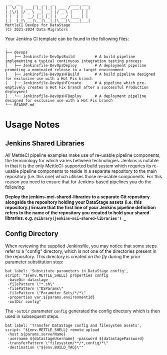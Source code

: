      __  __      _   _   _       ____ ___
    |  \/  | ___| |_| |_| | ___ / ___|_ _|
    | |\/| |/ _ \ __| __| |/ _ \ |    | |
    | |  | |  __/ |_| |_| |  __/ |___ | |
    |_|  |_|\___|\__|\__|_|\___|\____|___|
    MettleCI DevOps for DataStage
    (C) 2021-2024 Data Migrators

Your Jenkins CI template can be found in the following files:
```
.
├── devops
│   ├── Jenkinsfile-DevOpsBuild         # A build pipeline implementing a typical continuous integration testing process
│   ├── Jenkinsfile-DevOpsDeploy        # A deployment pipeline promoting a nominated release to a target environment
│   ├── Jenkinsfile-DevOpsHFBuild       # A build pipeline designed for exclusive use with a Hot Fix branch
│   ├── Jenkinsfile-DevOpsHFCreate      # A pipeline which pre-emptively creates a Hot Fix branch after a successful Production deployment 
│   └── Jenkinsfile-DevOpsHFDeploy      # A deployment pipeline designed for exclusive use with a Hot Fix branch
└── README.md
```

# Usage Notes

## Jenkins Shared Libraries

All MettleCI pipeline examples make use of re-usable pipeline components, the terminology for which varies between technologies.  Jenkins is notable in that it is the only MettleCI-supported build system which requries its re-usable pipeline components to reside in a separate repository to the main repository (i.e. this one) which utilises those re-usable components.  For this reason you need to ensure that for Jenkins-based pipelines you do the following:

**Deploy the jenkins-mci-shared-libraries to a separate Git repository alongside the repository holding your DataStage assets (i.e. this repository.)
Ensure that the first line of your Jenkins pipeline definition refers to the name of the repository you created to hold your shared libraries. e.g. 
`@Library(jenkins-mci-shared-libraries') _`**

## Config Directory

When reviewing the supplied Jenkinsfile, you may notice that some steps refer to a "config" directory, 
which is not one of the directories present in the repository. This directory is created *on the fly* 
during the prior parameter substitution step:

```
bat label: 'Substitute parameters in DataStage config',
script: "${env.METTLE_SHELL} properties config 
 -baseDir datastage 
 -filePattern \"*.sh\"
 -filePattern \"DSParams\" 
 -filePattern \"Parameter Sets/*/*\" 
 -properties var.${params.environmentId} 
 -outDir config"
```

The `-outDir` parameter `config` generated the config directory which is then used in subsequent steps.

```
bat label: 'Transfer DataStage config and filesystem assets', 
script: "${env.METTLE_SHELL} remote upload 
 -host ${params.serverName} 
 -username ${datastageUsername} -password ${datastagePassword} 
 -transferPattern \"filesystem/**/*,config/*\" 
 -destination \"${env.BUILD_TAG}\""
```

